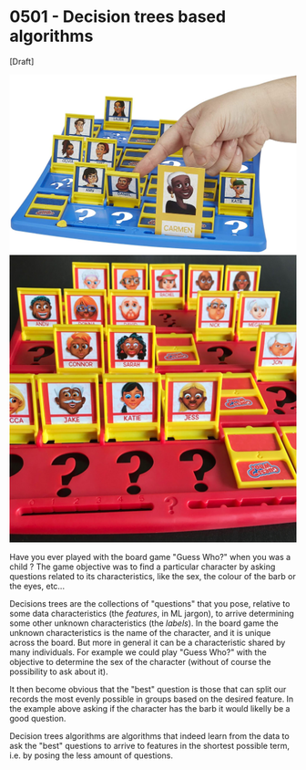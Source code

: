 # 0501 - Decision trees based algorithms
[Draft]



![GuessWho](imgs/guessWho.jpg)
![GuessWho](imgs/guessWho2.jpg)

Have you ever played with the board game "Guess Who?" when you was a child ? The game objective was to find a particular character by asking questions related to its characteristics, like the sex, the colour of the barb or the eyes, etc...

Decisions trees are the collections of "questions" that you pose, relative to some data characteristics (the _features_, in ML jargon), to arrive determining some other unknown characteristics (the _labels_).
In the board game the unknown characteristics is the name of the character, and it is unique across the board.
But more in general it can be a characteristic shared by many individuals. For example we could play "Guess Who?" with the objective to determine the sex of the character (without of course the possibility to ask about it).

It then become obvious that the "best" question is those that can split our records the most evenly possible in groups based on the desired feature. In the example above asking if the character has the barb it would likelly be a good question. 

Decision trees algorithms are algorithms that indeed learn from the data to ask the "best" questions to arrive to features in the shortest possible term, i.e. by posing the less amount of questions.
